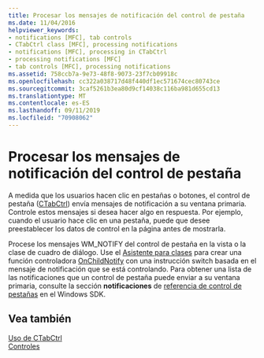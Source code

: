 ```yaml
---
title: Procesar los mensajes de notificación del control de pestaña
ms.date: 11/04/2016
helpviewer_keywords:
- notifications [MFC], tab controls
- CTabCtrl class [MFC], processing notifications
- notifications [MFC], processing in CTabCtrl
- processing notifications [MFC]
- tab controls [MFC], processing notifications
ms.assetid: 758ccb7a-9e73-48f8-9073-23f7cb09918c
ms.openlocfilehash: cc322a038717d48f440df1ec571674cec80743ce
ms.sourcegitcommit: 3caf5261b3ea80d9cf14038c116ba981d655cd13
ms.translationtype: MT
ms.contentlocale: es-ES
ms.lasthandoff: 09/11/2019
ms.locfileid: "70908062"
---
```

# <a name="processing-tab-control-notification-messages"></a>Procesar los mensajes de notificación del control de pestaña

A medida que los usuarios hacen clic en pestañas o botones, el control de pestaña ([CTabCtrl](../mfc/reference/ctabctrl-class.md)) envía mensajes de notificación a su ventana primaria. Controle estos mensajes si desea hacer algo en respuesta. Por ejemplo, cuando el usuario hace clic en una pestaña, puede que desee preestablecer los datos de control en la página antes de mostrarla.

Procese los mensajes WM_NOTIFY del control de pestaña en la vista o la clase de cuadro de diálogo. Use el [Asistente para clases](reference/mfc-class-wizard.md) para crear una función controladora [OnChildNotify](../mfc/reference/cwnd-class.md#onchildnotify) con una instrucción switch basada en el mensaje de notificación que se está controlando. Para obtener una lista de las notificaciones que un control de pestaña puede enviar a su ventana primaria, consulte la sección **notificaciones** de [referencia de control de pestañas](/windows/win32/controls/tab-control-reference) en el Windows SDK.

## <a name="see-also"></a>Vea también

[Uso de CTabCtrl](../mfc/using-ctabctrl.md)<br/>
[Controles](../mfc/controls-mfc.md)
